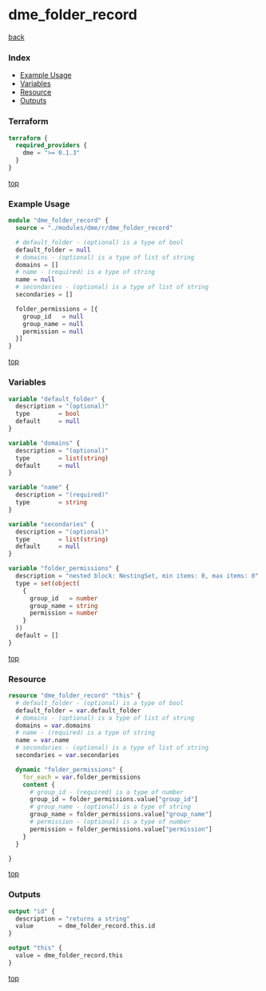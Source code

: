 # dme_folder_record

[back](../dme.md)

### Index

- [Example Usage](#example-usage)
- [Variables](#variables)
- [Resource](#resource)
- [Outputs](#outputs)

### Terraform

```terraform
terraform {
  required_providers {
    dme = ">= 0.1.3"
  }
}
```

[top](#index)

### Example Usage

```terraform
module "dme_folder_record" {
  source = "./modules/dme/r/dme_folder_record"

  # default_folder - (optional) is a type of bool
  default_folder = null
  # domains - (optional) is a type of list of string
  domains = []
  # name - (required) is a type of string
  name = null
  # secondaries - (optional) is a type of list of string
  secondaries = []

  folder_permissions = [{
    group_id   = null
    group_name = null
    permission = null
  }]
}
```

[top](#index)

### Variables

```terraform
variable "default_folder" {
  description = "(optional)"
  type        = bool
  default     = null
}

variable "domains" {
  description = "(optional)"
  type        = list(string)
  default     = null
}

variable "name" {
  description = "(required)"
  type        = string
}

variable "secondaries" {
  description = "(optional)"
  type        = list(string)
  default     = null
}

variable "folder_permissions" {
  description = "nested block: NestingSet, min items: 0, max items: 0"
  type = set(object(
    {
      group_id   = number
      group_name = string
      permission = number
    }
  ))
  default = []
}
```

[top](#index)

### Resource

```terraform
resource "dme_folder_record" "this" {
  # default_folder - (optional) is a type of bool
  default_folder = var.default_folder
  # domains - (optional) is a type of list of string
  domains = var.domains
  # name - (required) is a type of string
  name = var.name
  # secondaries - (optional) is a type of list of string
  secondaries = var.secondaries

  dynamic "folder_permissions" {
    for_each = var.folder_permissions
    content {
      # group_id - (required) is a type of number
      group_id = folder_permissions.value["group_id"]
      # group_name - (optional) is a type of string
      group_name = folder_permissions.value["group_name"]
      # permission - (optional) is a type of number
      permission = folder_permissions.value["permission"]
    }
  }

}
```

[top](#index)

### Outputs

```terraform
output "id" {
  description = "returns a string"
  value       = dme_folder_record.this.id
}

output "this" {
  value = dme_folder_record.this
}
```

[top](#index)